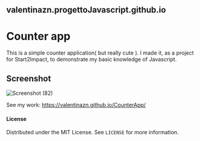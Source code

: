 ## valentinazn.progettoJavascript.github.io


# Counter app






This is a simple counter application( but really cute ). I made it, as a project for Start2Impact, to demonstrate my basic knowledge of Javascript.

## Screenshot

![Screenshot (82)](https://user-images.githubusercontent.com/85753606/173771470-581ee5ac-f4eb-4b80-a795-6fe8cedf102d.png)




See my work: https://valentinazn.github.io/CounterApp/






















#### License

Distributed under the MIT License. See `LICENSE` for more information.



